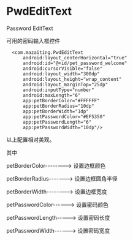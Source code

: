 # PwdEditText
Password EditText

可用的密码输入框控件


```
  <com.mazaiting.PwdEditText
      android:layout_centerHorizontal="true"
      android:id="@+id/pet_password_welcome"
      android:cursorVisible="false"
      android:layout_width="300dp"
      android:layout_height="wrap_content"
      android:layout_marginTop="25dp"
      android:inputType="number"
      android:maxLength="6"
      app:petBorderColor="#FFFFFF"
      app:petBorderRadius="10dp"
      app:petBorderWidth="1dp"
      app:petPasswordColor="#EF5350"
      app:petPasswordLength="6"
      app:petPasswordWidth="10dp"/>
```

以上配置相对美观。

其中

petBorderColor--------> 设置边框颜色

petBorderRadius-------> 设置边框圆角半径

petBorderWidth--------> 设置边框宽度

petPasswordColor------> 设置密码颜色

petPasswordLength-----> 设置密码长度

petPasswordWidth------> 设置密码宽度





